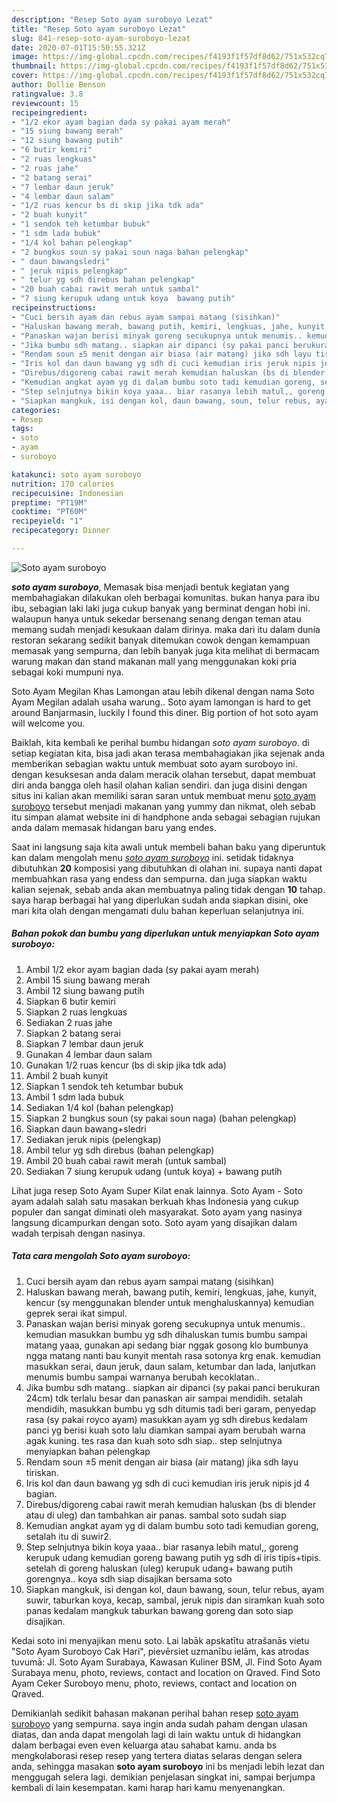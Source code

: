 ```yaml
---
description: "Resep Soto ayam suroboyo Lezat"
title: "Resep Soto ayam suroboyo Lezat"
slug: 841-resep-soto-ayam-suroboyo-lezat
date: 2020-07-01T15:50:55.321Z
image: https://img-global.cpcdn.com/recipes/f4193f1f57df8d62/751x532cq70/soto-ayam-suroboyo-foto-resep-utama.jpg
thumbnail: https://img-global.cpcdn.com/recipes/f4193f1f57df8d62/751x532cq70/soto-ayam-suroboyo-foto-resep-utama.jpg
cover: https://img-global.cpcdn.com/recipes/f4193f1f57df8d62/751x532cq70/soto-ayam-suroboyo-foto-resep-utama.jpg
author: Dollie Benson
ratingvalue: 3.8
reviewcount: 15
recipeingredient:
- "1/2 ekor ayam bagian dada sy pakai ayam merah"
- "15 siung bawang merah"
- "12 siung bawang putih"
- "6 butir kemiri"
- "2 ruas lengkuas"
- "2 ruas jahe"
- "2 batang serai"
- "7 lembar daun jeruk"
- "4 lembar daun salam"
- "1/2 ruas kencur bs di skip jika tdk ada"
- "2 buah kunyit"
- "1 sendok teh ketumbar bubuk"
- "1 sdm lada bubuk"
- "1/4 kol bahan pelengkap"
- "2 bungkus soun sy pakai soun naga bahan pelengkap"
- " daun bawangsledri"
- " jeruk nipis pelengkap"
- " telur yg sdh direbus bahan pelengkap"
- "20 buah cabai rawit merah untuk sambal"
- "7 siung kerupuk udang untuk koya  bawang putih"
recipeinstructions:
- "Cuci bersih ayam dan rebus ayam sampai matang (sisihkan)"
- "Haluskan bawang merah, bawang putih, kemiri, lengkuas, jahe, kunyit, kencur (sy menggunakan blender untuk menghaluskannya) kemudian geprek serai ikat simpul."
- "Panaskan wajan berisi minyak goreng secukupnya untuk menumis.. kemudian masukkan bumbu yg sdh dihaluskan tumis bumbu sampai matang yaaa, gunakan api sedang biar nggak gosong klo bumbunya ngga matang nanti bau kunyit mentah rasa sotonya krg enak. kemudian masukkan serai, daun jeruk, daun salam, ketumbar dan lada, lanjutkan menumis bumbu sampai warnanya berubah kecoklatan.."
- "Jika bumbu sdh matang.. siapkan air dipanci (sy pakai panci berukuran 24cm) tdk terlalu besar dan panaskan air sampai mendidih. setalah mendidih, masukkan bumbu yg sdh ditumis tadi beri garam, penyedap rasa (sy pakai royco ayam) masukkan ayam yg sdh direbus kedalam panci yg berisi kuah soto lalu diamkan sampai ayam berubah warna agak kuning. tes rasa dan kuah soto sdh siap.. step selnjutnya menyiapkan bahan pelengkap"
- "Rendam soun ±5 menit dengan air biasa (air matang) jika sdh layu tiriskan."
- "Iris kol dan daun bawang yg sdh di cuci kemudian iris jeruk nipis jd 4 bagian."
- "Direbus/digoreng cabai rawit merah kemudian haluskan (bs di blender atau di uleg) dan tambahkan air panas. sambal soto sudah siap"
- "Kemudian angkat ayam yg di dalam bumbu soto tadi kemudian goreng, setalah itu di suwir2."
- "Step selnjutnya bikin koya yaaa.. biar rasanya lebih matul,, goreng kerupuk udang kemudian goreng bawang putih yg sdh di iris tipis+tipis. setelah di goreng haluskan (uleg) kerupuk udang+ bawang putih gorengnya.. koya sdh siap disajikan bersama soto"
- "Siapkan mangkuk, isi dengan kol, daun bawang, soun, telur rebus, ayam suwir, taburkan koya, kecap, sambal, jeruk nipis dan siramkan kuah soto panas kedalam mangkuk taburkan bawang goreng dan soto siap disajikan."
categories:
- Resep
tags:
- soto
- ayam
- suroboyo

katakunci: soto ayam suroboyo 
nutrition: 170 calories
recipecuisine: Indonesian
preptime: "PT19M"
cooktime: "PT60M"
recipeyield: "1"
recipecategory: Dinner

---
```



![Soto ayam suroboyo](https://img-global.cpcdn.com/recipes/f4193f1f57df8d62/751x532cq70/soto-ayam-suroboyo-foto-resep-utama.jpg)

<b><i>soto ayam suroboyo</i></b>, Memasak bisa menjadi bentuk kegiatan yang membahagiakan dilakukan oleh berbagai komunitas. bukan hanya para ibu ibu, sebagian laki laki juga cukup banyak yang berminat dengan hobi ini. walaupun hanya untuk sekedar bersenang senang dengan teman atau memang sudah menjadi kesukaan dalam dirinya. maka dari itu dalam dunia restoran sekarang sedikit banyak ditemukan cowok dengan kemampuan memasak yang sempurna, dan lebih banyak juga kita melihat di bermacam warung makan dan stand makanan mall yang menggunakan koki pria sebagai koki mumpuni nya.

Soto Ayam Megilan Khas Lamongan atau lebih dikenal dengan nama Soto Ayam Megilan adalah usaha warung.. Soto ayam lamongan is hard to get around Banjarmasin, luckily I found this diner. Big portion of hot soto ayam will welcome you.

Baiklah, kita kembali ke perihal bumbu hidangan <i>soto ayam suroboyo</i>. di setiap kegiatan kita, bisa jadi akan terasa membahagiakan jika sejenak anda memberikan sebagian waktu untuk membuat soto ayam suroboyo ini. dengan kesuksesan anda dalam meracik olahan tersebut, dapat membuat diri anda bangga oleh hasil olahan kalian sendiri. dan juga disini dengan situs ini kalian akan memiliki saran saran untuk membuat menu <u>soto ayam suroboyo</u> tersebut menjadi makanan yang yummy dan nikmat, oleh sebab itu simpan alamat website ini di handphone anda sebagai sebagian rujukan anda dalam memasak hidangan baru yang endes.


Saat ini langsung saja kita awali untuk membeli bahan baku yang diperuntuk kan dalam mengolah menu <u><i>soto ayam suroboyo</i></u> ini. setidak tidaknya dibutuhkan <b>20</b> komposisi yang dibutuhkan di olahan ini. supaya nanti dapat membuahkan rasa yang endess dan sempurna. dan juga siapkan waktu kalian sejenak, sebab anda akan membuatnya paling tidak dengan <b>10</b> tahap. saya harap berbagai hal yang diperlukan sudah anda siapkan disini, oke mari kita olah dengan mengamati dulu bahan keperluan selanjutnya ini.

<!--inarticleads1-->

##### Bahan pokok dan bumbu yang diperlukan untuk menyiapkan Soto ayam suroboyo:

1. Ambil 1/2 ekor ayam bagian dada (sy pakai ayam merah)
1. Ambil 15 siung bawang merah
1. Ambil 12 siung bawang putih
1. Siapkan 6 butir kemiri
1. Siapkan 2 ruas lengkuas
1. Sediakan 2 ruas jahe
1. Siapkan 2 batang serai
1. Siapkan 7 lembar daun jeruk
1. Gunakan 4 lembar daun salam
1. Gunakan 1/2 ruas kencur (bs di skip jika tdk ada)
1. Ambil 2 buah kunyit
1. Siapkan 1 sendok teh ketumbar bubuk
1. Ambil 1 sdm lada bubuk
1. Sediakan 1/4 kol (bahan pelengkap)
1. Siapkan 2 bungkus soun (sy pakai soun naga) (bahan pelengkap)
1. Siapkan  daun bawang+sledri
1. Sediakan  jeruk nipis (pelengkap)
1. Ambil  telur yg sdh direbus (bahan pelengkap)
1. Ambil 20 buah cabai rawit merah (untuk sambal)
1. Sediakan 7 siung kerupuk udang (untuk koya) + bawang putih


Lihat juga resep Soto Ayam Super Kilat enak lainnya. Soto Ayam - Soto ayam adalah salah satu masakan berkuah khas Indonesia yang cukup populer dan sangat diminati oleh masyarakat. Soto ayam yang nasinya langsung dicampurkan dengan soto. Soto ayam yang disajikan dalam wadah terpisah dengan nasinya. 

<!--inarticleads2-->

##### Tata cara mengolah Soto ayam suroboyo:

1. Cuci bersih ayam dan rebus ayam sampai matang (sisihkan)
1. Haluskan bawang merah, bawang putih, kemiri, lengkuas, jahe, kunyit, kencur (sy menggunakan blender untuk menghaluskannya) kemudian geprek serai ikat simpul.
1. Panaskan wajan berisi minyak goreng secukupnya untuk menumis.. kemudian masukkan bumbu yg sdh dihaluskan tumis bumbu sampai matang yaaa, gunakan api sedang biar nggak gosong klo bumbunya ngga matang nanti bau kunyit mentah rasa sotonya krg enak. kemudian masukkan serai, daun jeruk, daun salam, ketumbar dan lada, lanjutkan menumis bumbu sampai warnanya berubah kecoklatan..
1. Jika bumbu sdh matang.. siapkan air dipanci (sy pakai panci berukuran 24cm) tdk terlalu besar dan panaskan air sampai mendidih. setalah mendidih, masukkan bumbu yg sdh ditumis tadi beri garam, penyedap rasa (sy pakai royco ayam) masukkan ayam yg sdh direbus kedalam panci yg berisi kuah soto lalu diamkan sampai ayam berubah warna agak kuning. tes rasa dan kuah soto sdh siap.. step selnjutnya menyiapkan bahan pelengkap
1. Rendam soun ±5 menit dengan air biasa (air matang) jika sdh layu tiriskan.
1. Iris kol dan daun bawang yg sdh di cuci kemudian iris jeruk nipis jd 4 bagian.
1. Direbus/digoreng cabai rawit merah kemudian haluskan (bs di blender atau di uleg) dan tambahkan air panas. sambal soto sudah siap
1. Kemudian angkat ayam yg di dalam bumbu soto tadi kemudian goreng, setalah itu di suwir2.
1. Step selnjutnya bikin koya yaaa.. biar rasanya lebih matul,, goreng kerupuk udang kemudian goreng bawang putih yg sdh di iris tipis+tipis. setelah di goreng haluskan (uleg) kerupuk udang+ bawang putih gorengnya.. koya sdh siap disajikan bersama soto
1. Siapkan mangkuk, isi dengan kol, daun bawang, soun, telur rebus, ayam suwir, taburkan koya, kecap, sambal, jeruk nipis dan siramkan kuah soto panas kedalam mangkuk taburkan bawang goreng dan soto siap disajikan.


Kedai soto ini menyajikan menu soto. Lai labāk apskatītu atrašanās vietu &#34;Soto Ayam Suroboyo Cak Hari&#34;, pievērsiet uzmanību ielām, kas atrodas tuvumā: Jl. Soto Ayam Surabaya, Kawasan Kuliner BSM, Jl. Find Soto Ayam Surabaya menu, photo, reviews, contact and location on Qraved. Find Soto Ayam Ceker Suroboyo menu, photo, reviews, contact and location on Qraved. 

Demikianlah sedikit bahasan makanan perihal bahan resep <u>soto ayam suroboyo</u> yang sempurna. saya ingin anda sudah paham dengan ulasan diatas, dan anda dapat mengolah lagi di lain waktu untuk di hidangkan dalam berbagai even even keluarga atau sahabat kamu. anda bs mengkolaborasi resep resep yang tertera diatas selaras dengan selera anda, sehingga masakan <b>soto ayam suroboyo</b> ini bs menjadi lebih lezat dan menggugah selera lagi. demikian penjelasan singkat ini, sampai berjumpa kembali di lain kesempatan. kami harap hari kamu menyenangkan.
